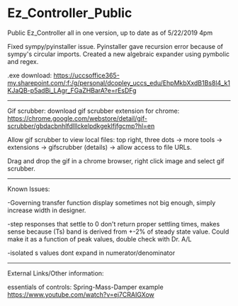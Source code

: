 # Ez_Controller_Public
Public Ez_Controller all in one version, up to date as of 5/22/2019 4pm 

Fixed sympy/pyinstaller issue. Pyinstaller gave recursion error because of sympy's circular imports. Created a new algebraic expander using pymbolic and regex. 

.exe download: https://uccsoffice365-my.sharepoint.com/:f:/g/personal/dcopley_uccs_edu/EhpMkbXxdB1Bs8l4_k1KJaQB-p5adBi_LAgr_FGaZHBarA?e=rEsDFg

---

Gif scrubber: download gif scrubber extension for chrome: https://chrome.google.com/webstore/detail/gif-scrubber/gbdacbnhlfdlllckelpdkgeklfjfgcmp?hl=en

Allow gif scrubber to view local files: top right, three dots -> more tools -> extensions -> gifscrubber (details) -> allow access to file URLs. 

Drag and drop the gif in a chrome browser, right click image and select gif scrubber. 



---

Known Issues: 

-Governing transfer function display sometimes not big enough, simply increase width in designer. 

-step responses that settle to 0 don't return proper settling times, makes sense because (Ts) band is derived from +-2% of steady state value. Could make it as a function of peak values, double check with Dr. A/L

-isolated s values dont expand in numerator/denominator

---

External Links/Other information:

essentials of controls: Spring-Mass-Damper example https://www.youtube.com/watch?v=ej7CRAIGXow
